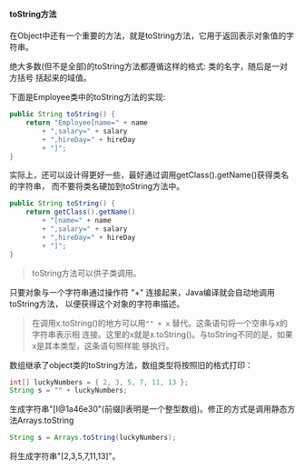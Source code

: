 #### toString方法
在Object中还有一个重要的方法，就是toString方法，它用于返回表示对象值的字符串。

绝大多数(但不是全部)的toString方法都遵循这样的格式: 类的名字，随后是一对方括号
括起来的域值。

下面是Employee类中的toString方法的实现:
```java
public String toString() {
	return "Employee[name=" + name
		+ ",salary=" + salary
		+ ",hireDay=" + hireDay
		+ "]";
}
```

实际上，还可以设计得更好一些，最好通过调用getClass().getName()获得类名的字符串，
而不要将类名硬加到toString方法中。
```java
public String toString() {
	return getClass().getName()
		+ "[name=" + name
		+ ",salary=" + salary
		+ ",hireDay=" + hireDay
		+ "]";
}
```

> toString方法可以供子类调用。

只要对象与一个字符串通过操作符 "+" 连接起来，Java编译就会自动地调用toString方法，
以便获得这个对象的字符串描述。

> 在调用x.toString()的地方可以用`"" + x` 替代。这条语句将一个空串与x的字符串表示相
连接。这里的x就是x.toString()。与toString不同的是，如果x是其本类型，这条语句照样能
够执行。


数组继承了object类的toString方法，数组类型将按照旧的格式打印：
```java
int[] luckyNumbers = { 2, 3, 5, 7, 11, 13 };
String s = "" + luckyNumbers;
```
生成字符串"[I@1a46e30"(前缀[I表明是一个整型数组)。修正的方式是调用静态方法Arrays.toString
```java
String s = Arrays.toString(luckyNumbers);
```
将生成字符串"[2,3,5,7,11,13]"。
